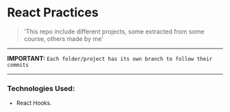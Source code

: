 <h1><strong>React Practices</strong></h1>

>'This repo include different projects, some extracted from some course, others made by me'

---
**IMPORTANT:**
`Each folder/project has its own branch to follow their commits`

---

<h3>Technologies Used:</h3>
<ul style="font-size: 13px;"><li>React Hooks.</li></ul>
